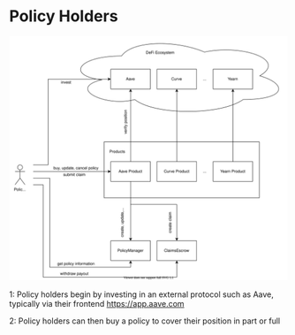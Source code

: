 # Policy Holders

![architecture](policy_holder_diagram.svg)

1: Policy holders begin by investing in an external protocol such as Aave, typically via their frontend https://app.aave.com

2: Policy holders can then buy a policy to cover their position in part or full